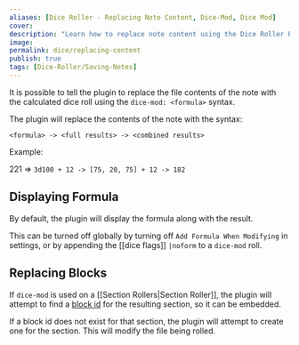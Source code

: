 ```yaml
---
aliases: [Dice Roller - Replacing Note Content, Dice-Mod, Dice Mod]
cover: 
description: "Learn how to replace note content using the Dice Roller Plugin."
image: 
permalink: dice/replacing-content
publish: true
tags: [Dice-Roller/Saving-Notes]
---
```


It is possible to tell the plugin to replace the file contents of the note with the calculated dice roll using the `dice-mod: <formula>` syntax.

The plugin will replace the contents of the note with the syntax:

`<formula> -> <full results> -> <combined results>`

Example:

221 => `3d100 + 12 -> [75, 20, 75] + 12 -> 182`

## Displaying Formula

By default, the plugin will display the formula along with the result.

This can be turned off globally by turning off `Add Formula When Modifying` in settings, or by appending the [[dice flags]] `|noform` to a `dice-mod` roll.

## Replacing Blocks

If `dice-mod` is used on a [[Section Rollers|Section Roller]], the plugin will attempt to find a [block id](https://help.obsidian.md/Linking+notes+and+files/Internal+links#Link+to+a+block+in+a+note "Obsidian") for the resulting section, so it can be embedded.

If a block id does not exist for that section, the plugin will attempt to create one for the section. This will modify the file being rolled.